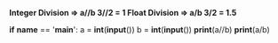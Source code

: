 **Integer  Division    =>   a//b     3//2    =  1
Float Division         =>   a/b   3/2   = 1.5**



**if** **__name__** == '__main__':
    a = **int**(**input**())
    b = **int**(**input**())
    **print**(a//b)
    **print**(a/b)

